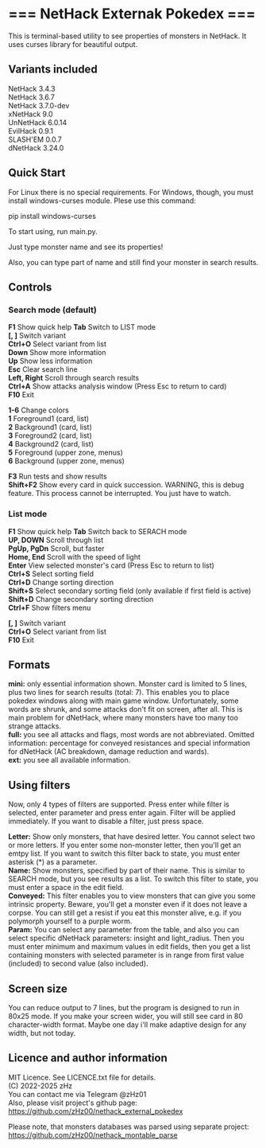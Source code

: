 # === NetHack Externak Pokedex ===

This is terminal-based utility to see properties of monsters in NetHack. It uses curses library for beautiful output.

## Variants included

NetHack 3.4.3  
NetHack 3.6.7  
NetHack 3.7.0-dev  
xNetHack 9.0  
UnNetHack 6.0.14  
EvilHack 0.9.1  
SLASH'EM 0.0.7  
dNetHack 3.24.0  

## Quick Start

For Linux there is no special requirements. For Windows, though, you must install windows-curses module. Plese use this command:

pip install windows-curses

To start using, run main.py.

Just type monster name and see its properties!

Also, you can type part of name and still find your monster in search results.

## Controls

### Search mode (default)
**F1**			Show quick help
**Tab**			Switch to LIST mode  
**[, ]**		Switch variant  
**Ctrl+O**		Select variant from list  
**Down**		Show more information  
**Up**			Show less information  
**Esc**			Clear search line  
**Left, Right**	Scroll through search results  
**Ctrl+A**		Show attacks analysis window (Press Esc to return to card)  
**F10**			Exit  
  
**1-6**			Change colors  
**1**			Foreground1 (card, list)  
**2**			Background1 (card, list)  
**3**			Foreground2 (card, list)  
**4**			Background2 (card, list)  
**5**			Foreground (upper zone, menus)  
**6**			Background (upper zone, menus)  

**F3**			Run tests and show results  
**Shift+F2**	Show every card in quick succession. WARNING, this is debug feature. This process cannot be interrupted. You just have to watch.

### List mode
**F1**			Show quick help
**Tab**			Switch back to SERACH mode  
**UP, DOWN**	Scroll through list  
**PgUp, PgDn**	Scroll, but faster  
**Home, End**	Scroll with the speed of light  
**Enter**		View selected monster's card (Press Esc to return to list)  
**Ctrl+S**		Select sorting field  
**Ctrl+D**		Change sorting direction  
**Shift+S**		Select secondary sorting field (only available if first field is active)  
**Shift+D**		Change secondary sorting direction  
**Ctrl+F**		Show filters menu

**[, ]**		Switch variant  
**Ctrl+O**		Select variant from list  
**F10**			Exit  

## Formats

**mini:**	only essential information shown. Monster card is limited to 5 lines, plus two lines for search results (total: 7). This enables you to place pokedex windows along with main game window. Unfortunately, some words are shrunk, and some attacks don't fit on screen, after all. This is main problem for dNetHack, where many monsters have too many too strange attacks.  
**full:**	you see all attacks and flags, most words are not abbreviated. Omitted information: percentage for conveyed resistances and special information for dNetHack (AC breakdown, damage reduction and wards).  
**ext:**	you see all available information.

## Using filters

Now, only 4 types of filters are supported. Press enter while filter is selected, enter parameter and press enter again. Filter will be applied immediately. If you want to disable a filter, just press space.

**Letter:**		Show only monsters, that have desired letter. You cannot select two or more letters. If you enter some non-monster letter, then you'll get an emtpy list. If you want to switch this filter back to <any> state, you must enter asterisk (\*) as a parameter.  
**Name:**		Show monsters, specified by part of their name. This is similar to SEARCH mode, but you see results as a list. To switch this filter to <any> state, you must enter a space in the edit field.  
**Conveyed:**	This filter enables you to view monsters that can give you some intrinsic property. Beware, you'll get a monster even if it does not leave a corpse. You can still get a resist if you eat this monster alive, e.g. if you polymorph yourself to a purple worm.  
**Param:**		You can select any parameter from the table, and also you can select specific dNetHack parameters: insight and light_radius. Then you must enter minimum and maximum values in edit fields, then you get a list containing monsters with selected parameter is in range from first value (included) to second value (also included).

## Screen size

You can reduce output to 7 lines, but the program is designed to run in 80x25 mode. If you make your screen wider, you will still see card in 80 character-width format. Maybe one day i'll make adaptive design for any width, but not today.

## Licence and author information

MIT Licence. See LICENCE.txt file for details.  
(C) 2022-2025 zHz  
You can contact me via Telegram @zHz01  
Also, please visit project's github page:  
https://github.com/zHz00/nethack_external_pokedex

Please note, that monsters databases was parsed using separate project:  
https://github.com/zHz00/nethack_montable_parse